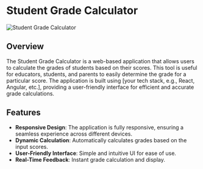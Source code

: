 # Student Grade Calculator

![Student Grade Calculator](screenshot.png)

## Overview

The Student Grade Calculator is a web-based application that allows users to calculate the grades of students based on their scores. This tool is useful for educators, students, and parents to easily determine the grade for a particular score. The application is built using [your tech stack, e.g., React, Angular, etc.], providing a user-friendly interface for efficient and accurate grade calculations.

## Features

- **Responsive Design**: The application is fully responsive, ensuring a seamless experience across different devices.
- **Dynamic Calculation**: Automatically calculates grades based on the input scores.
- **User-Friendly Interface**: Simple and intuitive UI for ease of use.
- **Real-Time Feedback**: Instant grade calculation and display.
